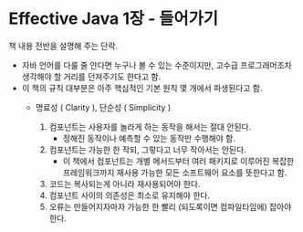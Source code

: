 # Effective Java 1장 - 들어가기

책 내용 전반을 설명해 주는 단락.
- 자바 언어를 다룰 줄 안다면 누구나 볼 수 있는 수준이지만, 고수급 프로그래머조차 생각해야 할 거리를 던져주기도 한다고 함.
- 이 책의 규칙 대부분은 아주 핵심적인 기본 원칙 몇 개에서 파생된다고 함.
  - 명료성 ( Clarity ), 단순성 ( Simplicity )

    1. 컴포넌트는 사용자를 놀라게 하는 동작을 해서는 절대 안된다.
        - 정해진 동작이나 예측할 수 있는 동작만 수행해야 함.
    1. 컴포넌트는 가능한 한 작되, 그렇다고 너무 작아서는 안된다.
        - 이 책에서 컴포넌트는 개별 메서드부터 여러 패키지로 이루어진 복잡한 프레임워크까지 재사용 가능한 모든 소프트웨어 요소를 뜻한다고 함.
    1. 코드는 복사되는게 아니라 재사용되어야 한다.
    1. 컴포넌트 사이의 의존성은 최소로 유지해야 한다.
    1. 오류는 만들어지자마자 가능한 한 빨리 (되도록이면 컴파일타임에) 잡아야 한다.
